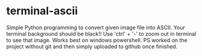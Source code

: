 # terminal-ascii
Simple Python programming to convert given image file into ASCII.
Your terminal background should be black!!
Use 'ctrl' + '-' to zoom out in terminal to see that image.
Works best on windows powershell. 
PS worked on the project without git and then simply uploaded to github once finished.
